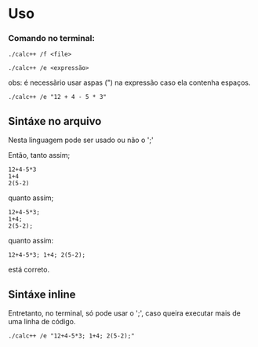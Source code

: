 # Uso

### Comando no terminal:
    ./calc++ /f <file> 

    ./calc++ /e <expressão>

obs: é necessãrio usar aspas (") na expressão caso ela contenha espaços.

    ./calc++ /e "12 + 4 - 5 * 3"

## Sintáxe no arquivo

Nesta linguagem pode ser usado ou não o ';'

Então, tanto assim;

    12+4-5*3
    1+4
    2(5-2)

quanto assim;

    12+4-5*3;
    1+4;
    2(5-2);

quanto assim:

    12+4-5*3; 1+4; 2(5-2);

está correto. 

## Sintáxe inline

Entretanto, no terminal, só pode usar o ';', caso queira executar mais de uma linha de código.

    ./calc++ /e "12+4-5*3; 1+4; 2(5-2);"
